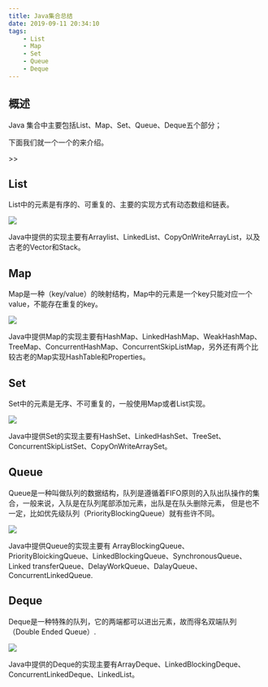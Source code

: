 ```yaml
---
title: Java集合总结
date: 2019-09-11 20:34:10 
tags: 
    - List 
    - Map 
    - Set
    - Queue 
    - Deque
---
```


## 概述 ##
  
Java 集合中主要包括List、Map、Set、Queue、Deque五个部分；

下面我们就一个一个的来介绍。


<!--more-->>>

## List ##

List中的元素是有序的、可重复的、主要的实现方式有动态数组和链表。

![](/image/Java集合总结/list.png)

Java中提供的实现主要有Arraylist、LinkedList、CopyOnWriteArrayList，以及古老的Vector和Stack。




## Map ##

Map是一种（key/value）的映射结构，Map中的元素是一个key只能对应一个value，不能存在重复的key。

![](/image/Java集合总结/map.png)

Java中提供Map的实现主要有HashMap、LinkedHashMap、WeakHashMap、TreeMap、ConcurrentHashMap、ConcurrentSkipListMap，另外还有两个比较古老的Map实现HashTable和Properties。


## Set ##

Set中的元素是无序、不可重复的，一般使用Map或者List实现。

![](/image/Java集合总结/set.png)

Java中提供Set的实现主要有HashSet、LinkedHashSet、TreeSet、ConcurrentSkipListSet、CopyOnWriteArraySet。




## Queue ##

Queue是一种叫做队列的数据结构，队列是遵循着FIFO原则的入队出队操作的集合，一般来说，入队是在队列尾部添加元素，出队是在队头删除元素，
但是也不一定，比如优先级队列（PriorityBlockingQueue）就有些许不同。

![](/image/Java集合总结/queue.png)


Java中提供Queue的实现主要有 ArrayBlockingQueue、PriorityBloickingQueue、LinkedBlockingQueue、SynchronousQueue、Linked
transferQueue、DelayWorkQueue、DalayQueue、ConcurrentLinkedQueue.


## Deque ##

Deque是一种特殊的队列，它的两端都可以进出元素，故而得名双端队列（Double Ended Queue）.

![](/image/Java集合总结/deque.png)

Java中提供的Deque的实现主要有ArrayDeque、LinkedBlockingDeque、ConcurrentLinkedDeque、LinkedList。